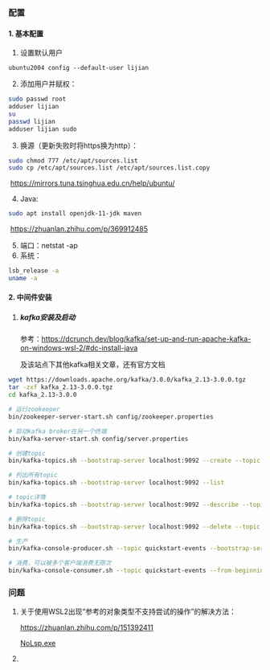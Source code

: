 ### 配置

#### 1. 基本配置

1. 设置默认用户

```
ubuntu2004 config --default-user lijian
```

2. 添加用户并赋权：

```bash
sudo passwd root
adduser lijian
su 
passwd lijian
adduser lijian sudo
```

3. 换源（更新失败时将https换为http）：

```bash
sudo chmod 777 /etc/apt/sources.list
sudo cp /etc/apt/sources.list /etc/apt/sources.list.copy
```

​	https://mirrors.tuna.tsinghua.edu.cn/help/ubuntu/

4. Java:

```bash
sudo apt install openjdk-11-jdk maven
```

​	https://zhuanlan.zhihu.com/p/369912485

5. 端口：netstat -ap
6. 系统：

```bash
lsb_release -a
uname -a
```

#### 2. 中间件安装

1. ##### kafka安装及启动

   参考：https://dcrunch.dev/blog/kafka/set-up-and-run-apache-kafka-on-windows-wsl-2/#dc-install-java
   
   及该站点下其他kafka相关文章，还有官方文档

```bash
wget https://downloads.apache.org/kafka/3.0.0/kafka_2.13-3.0.0.tgz
tar -zxf kafka_2.13-3.0.0.tgz
cd kafka_2.13-3.0.0

# 运行zookeeper
bin/zookeeper-server-start.sh config/zookeeper.properties

# 启动kafka broker在另一个终端
bin/kafka-server-start.sh config/server.properties

# 创建topic
bin/kafka-topics.sh --bootstrap-server localhost:9092 --create --topic quickstart-events --partitions 3 --replication-factor 1

# 列出所有topic
bin/kafka-topics.sh --bootstrap-server localhost:9092 --list

# topic详情
bin/kafka-topics.sh --bootstrap-server localhost:9092 --describe --topic quickstart-events

# 删除topic
bin/kafka-topics.sh --bootstrap-server localhost:9092 --delete --topic quickstart-events

# 生产
bin/kafka-console-producer.sh --topic quickstart-events --bootstrap-server localhost:9092

# 消费，可以被多个客户端消费无限次
bin/kafka-console-consumer.sh --topic quickstart-events --from-beginning --bootstrap-server localhost:9092
```




### 问题

1. 关于使用WSL2出现“参考的对象类型不支持尝试的操作”的解决方法：

   https://zhuanlan.zhihu.com/p/151392411

   [NoLsp.exe](NoLsp.exe)

2. 

